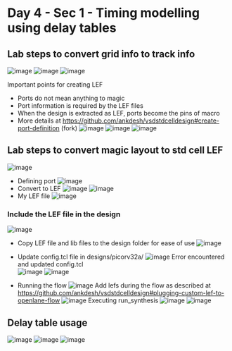 # Day 4 - Sec 1 - Timing modelling using delay tables

## Lab steps to convert grid info to track info
![image](https://github.com/ankdesh/vsd-openlane/assets/15871819/eca9355d-e43b-4c99-a2e6-50d585e92a32)
![image](https://github.com/ankdesh/vsd-openlane/assets/15871819/2baf18ac-6505-477b-9ef2-3ba2243a2b82)
![image](https://github.com/ankdesh/vsd-openlane/assets/15871819/17eeffb8-4cdb-4310-a458-86a05b9882c5)

Important points for creating LEF 
* Ports do not mean anything to magic
* Port information is required by the LEF files
* When the design is extracted as LEF, ports become the pins of macro
* More details at https://github.com/ankdesh/vsdstdcelldesign#create-port-definition (fork) 
![image](https://github.com/ankdesh/vsd-openlane/assets/15871819/593b140d-503a-443c-b544-5175e860491b)
![image](https://github.com/ankdesh/vsd-openlane/assets/15871819/319d8b2d-2844-4294-8458-968005ca6b2d)
![image](https://github.com/ankdesh/vsd-openlane/assets/15871819/7ae33aa5-2c26-4380-a56f-4f3d731cfcec)


## Lab steps to convert magic layout to std cell LEF
![image](https://github.com/ankdesh/vsd-openlane/assets/15871819/b703f1b0-6716-4726-bdf1-e474f9efd055)
* Defining port
![image](https://github.com/ankdesh/vsd-openlane/assets/15871819/006bd2cb-d36f-41ed-a30a-3c744f5024bc)
* Convert to LEF
![image](https://github.com/ankdesh/vsd-openlane/assets/15871819/01cdd8b6-a72d-4f61-9e59-fac4dadaa22a)
![image](https://github.com/ankdesh/vsd-openlane/assets/15871819/6578259b-eb5f-4f81-a962-07b2ab6776bb)
* My LEF file
![image](https://github.com/ankdesh/vsd-openlane/assets/15871819/0f023da9-66ee-4672-8acd-807a1a385041)

### Include the LEF file in the design
![image](https://github.com/ankdesh/vsd-openlane/assets/15871819/368276b2-4d0b-4e1b-bbaa-74c2b81f11c0)

* Copy LEF file and lib files to the design folder for ease of use 
![image](https://github.com/ankdesh/vsd-openlane/assets/15871819/496ec421-8737-4411-8c74-b0d785631860)

* Update config.tcl file in designs/picorv32a/
![image](https://github.com/ankdesh/vsd-openlane/assets/15871819/ea116316-a6d8-442c-b7c7-8a255780d10c)
Error encountered and updated config.tcl  
![image](https://github.com/ankdesh/vsd-openlane/assets/15871819/810a17f9-e0b5-4e85-a1a7-eae6816e4d60)
![image](https://github.com/ankdesh/vsd-openlane/assets/15871819/a1efd17c-e693-41e5-a58f-b3566ed90f17)

* Running the flow 
![image](https://github.com/ankdesh/vsd-openlane/assets/15871819/c8b36667-b89c-4892-9e5a-e7a9dbfcbc37)
Add lefs during the flow as described at https://github.com/ankdesh/vsdstdcelldesign#plugging-custom-lef-to-openlane-flow
![image](https://github.com/ankdesh/vsd-openlane/assets/15871819/fe7d3cbb-850c-44a5-a91f-0bab0a3e0f8c)
Executing run_synthesis
![image](https://github.com/ankdesh/vsd-openlane/assets/15871819/99c781ab-438b-4e93-b887-e6545dfb5d39)
![image](https://github.com/ankdesh/vsd-openlane/assets/15871819/e3e59e1e-66cf-46ea-b929-3a21fd6d8d6f)



## Delay table usage
![image](https://github.com/ankdesh/vsd-openlane/assets/15871819/d2fb92b8-35c4-454e-af8f-339322782927)
![image](https://github.com/ankdesh/vsd-openlane/assets/15871819/df98d69d-3fd8-4b9e-9650-20957d4b1195)
![image](https://github.com/ankdesh/vsd-openlane/assets/15871819/5740d19c-9570-4dcf-b3b9-3ecb6b2a630c)




